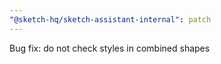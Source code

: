 ```yaml
---
"@sketch-hq/sketch-assistant-internal": patch
---
```


Bug fix: do not check styles in combined shapes
